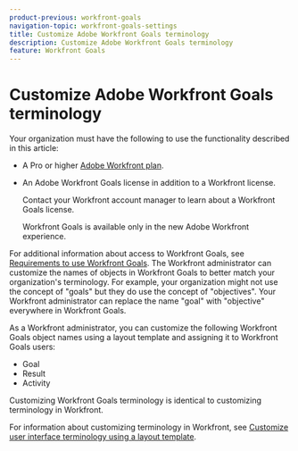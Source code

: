 ```yaml
---
product-previous: workfront-goals
navigation-topic: workfront-goals-settings
title: Customize Adobe Workfront Goals terminology
description: Customize Adobe Workfront Goals terminology
feature: Workfront Goals
---
```


# Customize Adobe Workfront Goals terminology

<!--
<p data-mc-conditions="QuicksilverOrClassic.Draft mode">(NOTE: keep drafted and only leave the LT article as is)</p>
-->

Your organization must have the following to use the functionality described in this article:

* A Pro or higher [Adobe Workfront plan](https://www.workfront.com/plans). 
* An Adobe Workfront Goals license in addition to a Workfront license.

  Contact your Workfront account manager to learn about a Workfront Goals license.

  Workfront Goals is available only in the new Adobe Workfront experience.

For additional information about access to Workfront Goals, see [Requirements to use Workfront Goals](../../workfront-goals/goal-management/access-needed-for-wf-goals.md).
The Workfront administrator can customize the names of objects in Workfront Goals to better match your organization's terminology. For example, your organization might not use the concept of "goals" but they do use the concept of "objectives". Your Workfront administrator can replace the name "goal" with "objective" everywhere in Workfront Goals.

As a Workfront administrator, you can customize the following Workfront Goals object names using a layout template and assigning it to Workfront Goals users:

* Goal
* Result
* Activity

Customizing Workfront Goals terminology is identical to customizing terminology in&nbsp;Workfront.

For information about customizing terminology in Workfront, see [Customize user interface terminology using a layout template](../../administration-and-setup/customize-workfront/use-layout-templates/customize-terminology.md).
